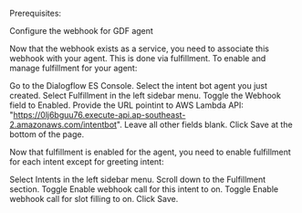 Prerequisites:

Configure the webhook for GDF agent

Now that the webhook exists as a service, you need to associate this webhook with your agent. This is done via fulfillment. To enable and manage fulfillment for your agent:

Go to the Dialogflow ES Console.
Select the intent bot agent you just created.
Select Fulfillment in the left sidebar menu.
Toggle the Webhook field to Enabled.
Provide the URL pointint to AWS Lambda API: "https://0lj6bguu76.execute-api.ap-southeast-2.amazonaws.com/intentbot". Leave all other fields blank.
Click Save at the bottom of the page.

Now that fulfillment is enabled for the agent, you need to enable fulfillment for each intent except for greeting intent:

Select Intents in the left sidebar menu.
Scroll down to the Fulfillment section.
Toggle Enable webhook call for this intent to on.
Toggle Enable webhook call for slot filling to on.
Click Save.
